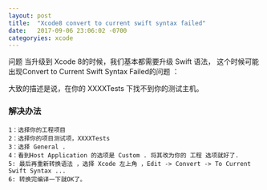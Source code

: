 ```yaml
---
layout: post
title:  "Xcode8 convert to current swift syntax failed"
date:   2017-09-06 23:06:02 -0700
categoryies: xcode
---
```


问题
当升级到 Xcode 8的时候，我们基本都需要升级 Swift 语法， 这个时候可能出现Convert to Current Swift Syntax Failed的问题 ：

大致的描述是说，在你的 XXXXTests 下找不到你的测试主机。
### 解决办法
```
1：选择你的工程项目
2：选择你的项目测试项，XXXXTests
3：选择 General .
4：看到Host Application 的选项是 Custom . 将其改为你的 工程 选项就好了.
5: 最后再重新转换语法 ，选择 Xcode 左上角 ，Edit -> Convert -> To Current Swift Syntax ...
6: 转换完编译一下就OK了。

```
